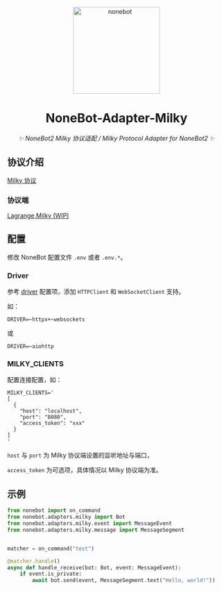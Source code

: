<p align="center">
  <a href="https://nonebot.dev/"><img src="https://camo.githubusercontent.com/32db41bc55fa37e0d0085e4fd70e4e74fd34307f6bb4ebdad235bd1b0c8f4126/68747470733a2f2f6e6f6e65626f742e6465762f6c6f676f2e706e67" width="200" height="200" alt="nonebot"></a>
</p>

<div align="center">

# NoneBot-Adapter-Milky

_✨ NoneBot2 Milky 协议适配 / Milky Protocol Adapter for NoneBot2 ✨_

</div>

## 协议介绍

[Milky 协议](https://milky.ntqqrev.org/)

### 协议端

[Lagrange,Milky (WIP)](https://github.com/LagrangeDev/LagrangeV2/)

## 配置

修改 NoneBot 配置文件 `.env` 或者 `.env.*`。

### Driver

参考 [driver](https://nonebot.dev/docs/appendices/config#driver) 配置项，添加 `HTTPClient` 和 `WebSocketClient` 支持。

如：

```dotenv
DRIVER=~httpx+~websockets
```

或

```dotenv
DRIVER=~aiohttp
```

### MILKY_CLIENTS

配置连接配置，如：

```dotenv
MILKY_CLIENTS='
[
  {
    "host": "localhost",
    "port": "8080",
    "access_token": "xxx"
  }
]
'
```

`host` 与 `port` 为 Milky 协议端设置的监听地址与端口，

`access_token` 为可选项，具体情况以 Milky 协议端为准。

## 示例

```python
from nonebot import on_command
from nonebot.adapters.milky import Bot
from nonebot.adapters.milky.event import MessageEvent
from nonebot.adapters.milky.message import MessageSegment


matcher = on_command("test")

@matcher.handle()
async def handle_receive(bot: Bot, event: MessageEvent):
    if event.is_private:
        await bot.send(event, MessageSegment.text("Hello, world!"))
```
